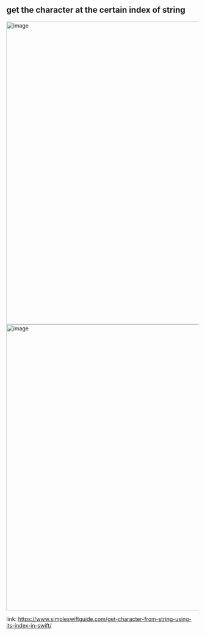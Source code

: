 ## get the character at the certain index of string
<img width="792" alt="image" src="https://user-images.githubusercontent.com/81428296/210304139-b6a71c49-72e8-4e60-a2c2-8a40ccefdbf5.png">
<img width="748" alt="image" src="https://user-images.githubusercontent.com/81428296/210304204-7ef9f47d-bb4f-41c4-be60-a29bb2d33c29.png">

link: https://www.simpleswiftguide.com/get-character-from-string-using-its-index-in-swift/
